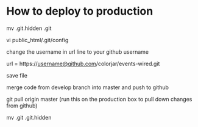 How to deploy to production
===========================

mv .git.hidden .git

vi public_html/.git/config

change the username in url line to your github username

url = https://username@github.com/colorjar/events-wired.git

save file

merge code from develop branch into master and push to github

git pull origin master (run this on the production box to pull down changes from github)

mv .git .git.hidden
